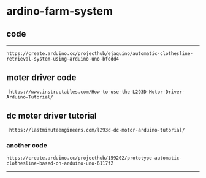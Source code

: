 # ardino-farm-system
## code 
***
```
https://create.arduino.cc/projecthub/ejaquino/automatic-clothesline-retrieval-system-using-arduino-uno-bfedd4
```

## moter driver code

```
 https://www.instructables.com/How-to-use-the-L293D-Motor-Driver-Arduino-Tutorial/
```
## dc moter driver tutorial
```
 https://lastminuteengineers.com/l293d-dc-motor-arduino-tutorial/
```


### another code

```
https://create.arduino.cc/projecthub/159202/prototype-automatic-clothesline-based-on-arduino-uno-6117f2
```
***
